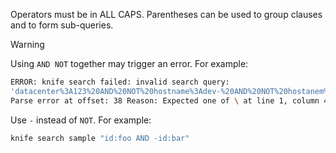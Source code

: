 Operators must be in ALL CAPS. Parentheses can be used to group clauses
and to form sub-queries.

<div class="admonition-warning">

<p class="admonition-warning-title">Warning</p>

<div class="admonition-warning-text">

Using `AND NOT` together may trigger an error. For example:

```bash
ERROR: knife search failed: invalid search query:
'datacenter%3A123%20AND%20NOT%20hostname%3Adev-%20AND%20NOT%20hostanem%3Asyslog-'
Parse error at offset: 38 Reason: Expected one of \ at line 1, column 42 (byte 42) after AND
```

Use `-` instead of `NOT`. For example:

```bash
knife search sample "id:foo AND -id:bar"
```



</div>

</div>
